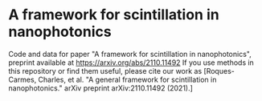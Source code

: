 # A framework for scintillation in nanophotonics
Code and data for paper "A framework for scintillation in nanophotonics", preprint available at https://arxiv.org/abs/2110.11492
If you use methods in this repository or find them useful, please cite our work as [Roques-Carmes, Charles, et al. "A general framework for scintillation in nanophotonics." arXiv preprint arXiv:2110.11492 (2021).]
